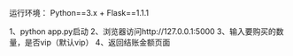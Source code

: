 运行环境：
Python==3.x +
Flask==1.1.1

1、python app.py启动
2、浏览器访问http://127.0.0.1:5000
3、输入要购买的数量，是否vip（默认vip）
4、返回结账金额页面
